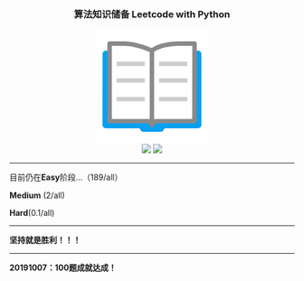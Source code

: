 <h3 align="center">算法知识储备 Leetcode with Python</h3>
<div align="center">
    <img src="Easy/book.png">
</div>
<div align="center">
    <img src="https://img.shields.io/badge/%3E-Leetcode-blue.svg">
    <img src="https://img.shields.io/badge/-Algorithm-blue.svg">
</div>

---

目前仍在**Easy**阶段...（189/all）

**Medium** (2/all)

**Hard**(0.1/all)

---

**坚持就是胜利！！！**

---

**20191007：100题成就达成！**



